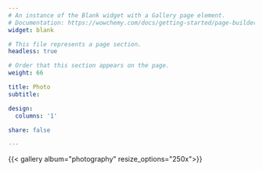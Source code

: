 ```yaml
---
# An instance of the Blank widget with a Gallery page element.
# Documentation: https://wowchemy.com/docs/getting-started/page-builder/
widget: blank

# This file represents a page section.
headless: true

# Order that this section appears on the page.
weight: 66

title: Photo
subtitle:

design:
  columns: '1' 

share: false

---
```


{{< gallery album="photography" resize_options="250x">}}
